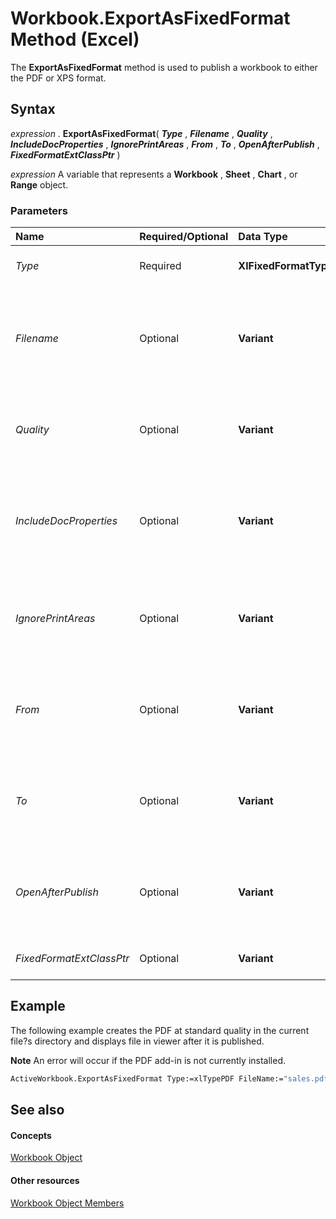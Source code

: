 
# Workbook.ExportAsFixedFormat Method (Excel)

The  **ExportAsFixedFormat** method is used to publish a workbook to either the PDF or XPS format.


## Syntax

 _expression_ . **ExportAsFixedFormat**( **_Type_** , **_Filename_** , **_Quality_** , **_IncludeDocProperties_** , **_IgnorePrintAreas_** , **_From_** , **_To_** , **_OpenAfterPublish_** , **_FixedFormatExtClassPtr_** )

 _expression_ A variable that represents a **Workbook** , **Sheet** , **Chart** , or **Range** object.


### Parameters



|**Name**|**Required/Optional**|**Data Type**|**Description**|
|:-----|:-----|:-----|:-----|
| _Type_|Required| **XlFixedFormatType**|Can be either  **xlTypePDF** or **xlTypeXPS** .|
| _Filename_|Optional| **Variant**|A string that indicates the name of the file to be saved. You can include a full path or Excel saves the file in the current folder.|
| _Quality_|Optional| **Variant**|Can be set to either  **xlQualityStandard** or **xlQualityMinimum** .|
| _IncludeDocProperties_|Optional| **Variant**|Set to  **True** to indicate that document properties should be included or set to **False** to indicate that they are omitted.|
| _IgnorePrintAreas_|Optional| **Variant**|If set to  **True** , ignores any print areas set when publishing. If set to **False** , will use the print areas set when publishing.|
| _From_|Optional| **Variant**|The number of the page at which to start publishing. If this argument is omitted, publishing starts at the beginning.|
| _To_|Optional| **Variant**|The number of the last page to publish. If this argument is omitted, publishing ends with the last page|
| _OpenAfterPublish_|Optional| **Variant**|If set to  **True** displays file in viewer after it is published. If set to **False** the file is published but not displayed.|
| _FixedFormatExtClassPtr_|Optional| **Variant**|Pointer to the  **FixedFormatExt** class.|

## Example

The following example creates the PDF at standard quality in the current file?s directory and displays file in viewer after it is published.


 **Note**  An error will occur if the PDF add-in is not currently installed.


```vb
ActiveWorkbook.ExportAsFixedFormat Type:=xlTypePDF FileName:="sales.pdf" Quality:=xlQualityStandard DisplayFileAfterPublish:=True 
```


## See also


#### Concepts


[Workbook Object](8c00aa60-c974-eed3-0812-3c9625eb0d4c.md)
#### Other resources


[Workbook Object Members](dce102a3-25de-3ff4-2ce5-bc56e08baca7.md)

